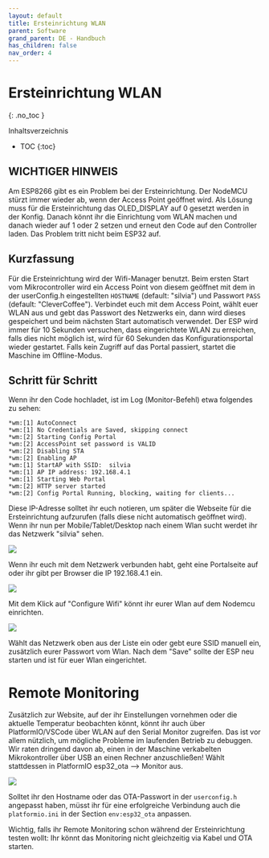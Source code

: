 ```yaml
---
layout: default
title: Ersteinrichtung WLAN
parent: Software
grand_parent: DE - Handbuch
has_children: false
nav_order: 4
---
```



# Ersteinrichtung WLAN
{: .no_toc }

Inhaltsverzeichnis

* TOC
{:toc}

## WICHTIGER HINWEIS
Am ESP8266 gibt es ein Problem bei der Ersteinrichtung. Der NodeMCU stürzt immer wieder ab, wenn der Access Point geöffnet wird. Als Lösung muss für die Ersteinrichtung das OLED_DISPLAY auf 0 gesetzt werden in der Konfig. Danach könnt ihr die Einrichtung vom WLAN machen und danach wieder auf 1 oder 2 setzen und erneut den Code auf den Controller laden. 
Das Problem tritt nicht beim ESP32 auf.

## Kurzfassung

Für die Ersteinrichtung wird der Wifi-Manager benutzt. Beim ersten Start vom Mikrocontroller wird ein Access Point von diesem geöffnet mit dem in der userConfig.h eingestellten ```HOSTNAME``` (default: "silvia") und Passwort ```PASS``` (default: "CleverCoffee"). Verbindet euch mit dem Access Point, wählt euer WLAN aus und gebt das Passwort des Netzwerks ein, dann wird dieses gespeichert und beim nächsten Start automatisch verwendet.
Der ESP wird immer für 10 Sekunden versuchen, dass eingerichtete WLAN zu erreichen, falls dies nicht möglich ist, wird für 60 Sekunden das Konfigurationsportal wieder gestartet. Falls kein Zugriff auf das Portal passiert, startet die Maschine im Offline-Modus.
## Schritt für Schritt
Wenn ihr den Code hochladet, ist im Log (Monitor-Befehl) etwa folgendes zu sehen:

```
*wm:[1] AutoConnect 
*wm:[1] No Credentials are Saved, skipping connect 
*wm:[2] Starting Config Portal 
*wm:[2] AccessPoint set password is VALID 
*wm:[2] Disabling STA 
*wm:[2] Enabling AP 
*wm:[1] StartAP with SSID:  silvia
*wm:[1] AP IP address: 192.168.4.1
*wm:[1] Starting Web Portal 
*wm:[2] HTTP server started 
*wm:[2] Config Portal Running, blocking, waiting for clients... 
```
Diese IP-Adresse solltet ihr euch notieren, um später die Webseite für die Ersteinrichtung aufzurufen (falls diese nicht automatisch geöffnet wird).
Wenn ihr nun per Mobile/Tablet/Desktop nach einem Wlan sucht werdet ihr das Netzwerk "silvia" sehen.

![](../../img/wlan-setup1.PNG)

Wenn ihr euch mit dem Netzwerk verbunden habt, geht eine Portalseite auf oder ihr gibt per Browser die IP 192.168.4.1 ein.

![](../../img/wlan-setup2.PNG)

Mit dem Klick auf "Configure Wifi" könnt ihr eurer Wlan auf dem Nodemcu einrichten.

![](../../img/wlan-setup3.PNG)

Wählt das Netzwerk oben aus der Liste ein oder gebt eure SSID manuell ein, zusätzlich eurer Passwort vom Wlan.
Nach dem "Save" sollte der ESP neu starten und ist für euer Wlan eingerichtet.

# Remote Monitoring

Zusätzlich zur Website, auf der ihr Einstellungen vornehmen oder die aktuelle Temperatur beobachten könnt, könnt ihr auch über PlatformIO/VSCode über WLAN auf den Serial Monitor zugreifen. 
Das ist vor allem nützlich, um mögliche Probleme im laufenden Betrieb zu debuggen. Wir raten dringend davon ab, einen in der Maschine verkabelten Mikrokontroller über USB an einen Rechner anzuschließen! 
Wählt stattdessen in PlatformIO esp32_ota --> Monitor aus.

![](../../img/remote_monitor.png)

Solltet ihr den Hostname oder das OTA-Passwort in der `userconfig.h` angepasst haben, müsst ihr für eine erfolgreiche Verbindung auch die `platformio.ini` in der Section `env:esp32_ota` anpassen. 

Wichtig, falls ihr Remote Monitoring schon während der Ersteinrichtung testen wollt: Ihr könnt das Monitoring nicht gleichzeitig via Kabel und OTA starten.